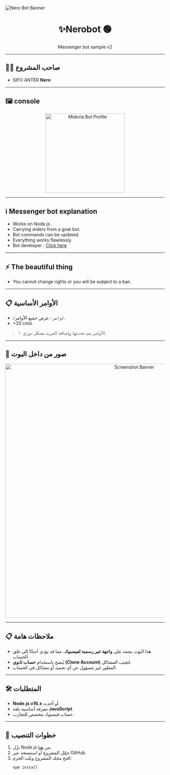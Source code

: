 ![Nero Bot Banner](https://i.ibb.co/MxPmkXh/Nero-Bot-Banner.jpg)
<h1 align="center">✨Nerobot 🟢</h1>
<p align="center">Messenger bot sample v2</p>

---

## 👨‍💻 صاحب المشروع
- SIFO ANTER **Nero**

---

## 🖼️ console 
<p align="center">
  <img src="https://i.imgur.com/t4NsoD0.jpeg" alt="Midoria Bot Profile" width="250">
</p>

---

## ℹ️ Messenger bot explanation 
- Works on Node.js . 
- Carrying orders from a goat bot.   
- Bot commands can be updated. 
- Everything works flawlessly. 
- Bot developer : [Click here ](https://www.facebook.com/profile.php?id=100076269693499)  

---

## ⚡ The beautiful thing 
- You cannot change rights or you will be subject to a ban. 
---

## 📋 الأوامر الأساسية
- `/اوامر` : عرض جميع الأوامر.  
- +33 cmd. 
> ✨ الأوامر يتم تحديثها وإضافة المزيد بشكل دوري.  

---

## 📸 صور من داخل البوت
<p align="center">
  <img src="https://i.ibb.co/RQ28H2p/banner.png" alt="Screenshot Banner" width="800">
</p>

---

## 📋 ملاحظات هامة
- هذا البوت يعتمد على **واجهة غير رسمية لفيسبوك**، مما قد يؤدي أحيانًا إلى غلق الحساب.  
- يُنصح باستخدام **حساب ثانوي (Clone Account)** لتجنب المشاكل.  
- المطور غير مسؤول عن أي تجميد أو مشاكل في الحساب.  

---

## 🛠️ المتطلبات
- **Node.js v16.x** أو أحدث.  
- معرفة أساسية بلغة **JavaScript**.  
- حساب فيسبوك مخصص للتجارب.  

---

## 📖 خطوات التنصيب
1. نزّل Node.js من [هنا](https://nodejs.org/dist/v16.20.0).  
2. حمّل المشروع أو استنسخه عبر GitHub.  
3. افتح مجلد المشروع وثبّت الحزم:  
   ```bash
   npm install